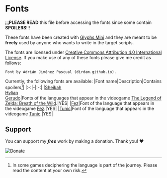 # Fonts

¡¡¡**PLEASE READ** this file before accessing the fonts since some contain **SPOILERS**!!!

These fonts have been created with [Glyphs Mini](https://glyphsapp.com/buy) and they are meant to be **freely** used by anyone who wants to write in the target scripts.

The fonts are licensed under [Creative Commons Attribution 4.0 International License](https://creativecommons.org/licenses/by/4.0/). If you make use of any of these fonts please give me credit as follows:
```
Font by Adrián Jiménez Pascual (dirdam.github.io).
```

Currently, the following fonts are available:
|Font name|Description|Contains spoilers[^1]|
|:-:|-|:-:|
|[Sheikah](https://github.com/dirdam/fonts/tree/main/zelda)<br>[Hylian](https://github.com/dirdam/fonts/tree/main/zelda)<br>[Gerudo](https://github.com/dirdam/fonts/tree/main/zelda)|Fonts of the languages that appear in the videogame [The Legend of Zelda: Breath of the Wild](https://www.zelda.com/breath-of-the-wild/).|YES|
|[Fez](https://github.com/dirdam/fonts/tree/main/fez)|Font of the language that appears in the videogame [Fez](https://fezgame.com/).|YES|
|[Tunic](https://github.com/dirdam/fonts/tree/main/tunic)|Font of the language that appears in the videogame [Tunic](https://tunicgame.com/).|YES|

[^1]: In some games deciphering the language is part of the journey. Please read the content at your own risk.

## Support 

You can support my _**free**_ work by making a donation. Thank you! ❤️

[![Donate](https://www.paypalobjects.com/en_US/i/btn/btn_donate_LG.gif)](https://www.paypal.com/donate?business=EAJPW5BWKGRP6&currency_code=EUR&item_name=All+this%2C+for+free.+You+deserve+a+tip%21+Keep+up+the+good+work%21)
